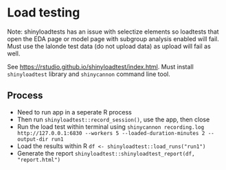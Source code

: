 # Load testing

Note: shinyloadtests has an issue with selectize elements so loadtests that open the EDA page or model page with subgroup analysis enabled will fail. Must use the lalonde test data (do not upload data) as upload will fail as well.

See https://rstudio.github.io/shinyloadtest/index.html. Must install `shinyloadtest` library and `shinycannon` command line tool.

## Process
- Need to run app in a seperate R process  
- Then run `shinyloadtest::record_session()`, use the app, then close  
- Run the load test within terminal using `shinycannon recording.log http://127.0.0.1:6830 --workers 5 --loaded-duration-minutes 2 --output-dir run1`  
- Load the results within R `df <- shinyloadtest::load_runs("run1")`   
- Generate the report `shinyloadtest::shinyloadtest_report(df, "report.html")`  


